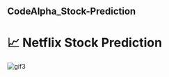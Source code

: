 ## CodeAlpha_Stock-Prediction

# 📈 Netflix Stock Prediction


![gif3](https://github.com/user-attachments/assets/2b9e16b4-2632-4ecb-bde2-e4d1e2cf8b59)






